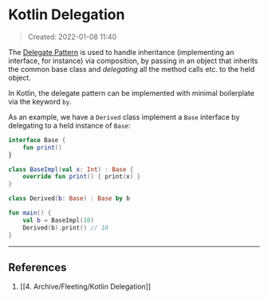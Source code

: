 # Kotlin Delegation
> Created: 2022-01-08 11:40

The [Delegate Pattern](https://en.wikipedia.org/wiki/Delegation_pattern) is used to handle inheritance (implementing an interface, for instance) via composition, by passing in an object that inherits the common base class and *delegating* all the method calls etc. to the held object.

In Kotlin, the delegate pattern can be implemented with minimal boilerplate via the keyword `by`.

As an example, we have a `Derived` class implement a `Base` interface by delegating to a held instance of `Base`:

```kotlin
interface Base {
    fun print()
}

class BaseImpl(val x: Int) : Base {
    override fun print() { print(x) }
}

class Derived(b: Base) : Base by b

fun main() {
    val b = BaseImpl(10)
    Derived(b).print() // 10
}
```



----

## References
1. [[4. Archive/Fleeting/Kotlin Delegation]]